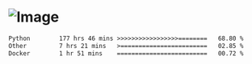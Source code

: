 # ![Image](https://github.com/user-attachments/assets/5f2d2b12-d836-424c-876f-cb0c9a5d9144)

<!--START_SECTION:waka-->

```txt
Python        177 hrs 46 mins >>>>>>>>>>>>>>>>>========   68.80 %
Other         7 hrs 21 mins   >========================   02.85 %
Docker        1 hr 51 mins    =========================   00.72 %
```

<!--END_SECTION:waka-->
